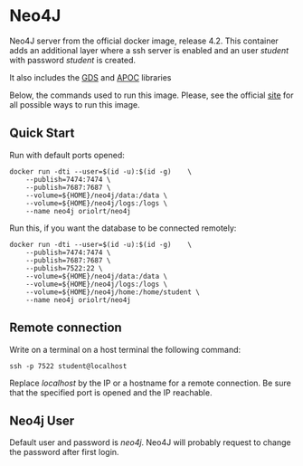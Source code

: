 # Neo4J
Neo4J server from the official docker image, release 4.2. This container adds an additional layer where a ssh server is enabled and an user *student* with password *student* is created.

It also includes the [GDS](https://neo4j.com/docs/graph-data-science/current/) and [APOC](https://neo4j.com/labs/apoc/4.1/) libraries

Below, the commands used to run this image. Please, see the official [site](https://hub.docker.com/_/neo4j) for all possible ways to run this image. 
 

## Quick Start

Run with default ports opened:
```
docker run -dti --user=$(id -u):$(id -g)    \
    --publish=7474:7474 \
    --publish=7687:7687 \
    --volume=${HOME}/neo4j/data:/data \
    --volume=${HOME}/neo4j/logs:/logs \
    --name neo4j oriolrt/neo4j
```

Run this, if you want the database to be connected remotely:
```
docker run -dti --user=$(id -u):$(id -g)    \
    --publish=7474:7474 \
    --publish=7687:7687 \
    --publish=7522:22 \
    --volume=${HOME}/neo4j/data:/data \
    --volume=${HOME}/neo4j/logs:/logs \
    --volume=${HOME}/neo4j/home:/home/student \
    --name neo4j oriolrt/neo4j
```

## Remote connection

Write on a terminal on a host terminal the following command:
```
ssh -p 7522 student@localhost
```

Replace *localhost* by the IP or a hostname for a remote connection. Be sure that the specified port is opened and the IP reachable.

## Neo4j User
Default user and password is *neo4j*. Neo4J will probably request to change the password after first login.






